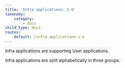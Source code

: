 ```yaml
---
title: 'Infra applications: I-O'
taxonomy:
    category:
        - docs
child_type: docs
routes:
    default: /infra-applications-i-o
---
```


Infra applications are supporting User applications.

Infra applications are split alphabetically in three groups.